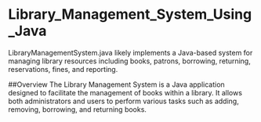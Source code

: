 # Library_Management_System_Using_Java
LibraryManagementSystem.java likely implements a Java-based system for managing library resources including books, patrons, borrowing, returning, reservations, fines, and reporting.

##Overview
The Library Management System is a Java application designed to facilitate the management of books within a library. It allows both administrators and users to perform various tasks such as adding, removing, borrowing, and returning books.
